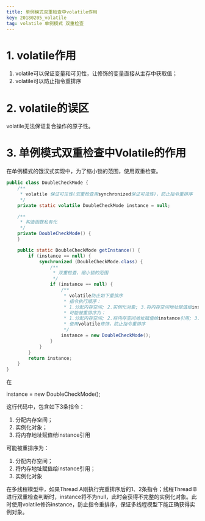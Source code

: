 ```yaml
---
title: 单例模式双重检查中volatile作用
key: 20180205_volatile
tag: volatile 单例模式 双重检查
---
```


# 1. volatile作用

1. volatile可以保证变量和可见性，让修饰的变量直接从主存中获取值；
2. volatile可以防止指令重排序

<!--more-->

# 2. volatile的误区

volatile无法保证复合操作的原子性。

# 3. 单例模式双重检查中Volatile的作用

在单例模式的饿汉式实现中，为了缩小锁的范围，使用双重检查。

```java
public class DoubleCheckMode {
    /**
     * volatile 保证可见性(双重检查用synchronized保证可见性)，防止指令重排序
     */
    private static volatile DoubleCheckMode instance = null;

    /**
     * 构造函数私有化
     */
    private DoubleCheckMode() {
    }

    public static DoubleCheckMode getInstance() {
        if (instance == null) {
            synchronized (DoubleCheckMode.class) {
                /**
                 * 双重检查，缩小锁的范围
                 */
                if (instance == null) {
                    /**
                     * volatile防止如下重排序
                     * 指令执行顺序：
                     * 1.分配内存空间; 2.实例化对象; 3.将内存空间地址赋值给instance引用
                     * 可能被重排序为：
                     * 1.分配内存空间; 2.将内存空间地址赋值给instance引用; 3.实例化对象
                     * 使用volatile修饰，防止指令重排序
                     */
                    instance = new DoubleCheckMode();
                }
            }
        }
        return instance;
    }
}
```

在

instance = new DoubleCheckMode();

这行代码中，包含如下3条指令：

1. 分配内存空间；
2. 实例化对象；
3. 将内存地址赋值给instance引用

可能被重排序为：

1. 分配内存空间；
2. 将内存地址赋值给instance引用；
3. 实例化对象

在多线程模型中，如果Thread A刚执行完重排序后的1、2条指令；线程Thread B进行双重检查判断时，instance将不为null，此时会获得不完整的实例化对象。此时使用volatile修饰instance，防止指令重排序，保证多线程模型下能正确获得实例对象。